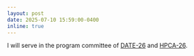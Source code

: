 ```yaml
---
layout: post
date: 2025-07-10 15:59:00-0400
inline: true
---
```


I will serve in the program committee of [DATE-26](https://www.date-conference.com/date-2026-call-papers) and [HPCA-26](https://www.microarch.org/micro54/).
